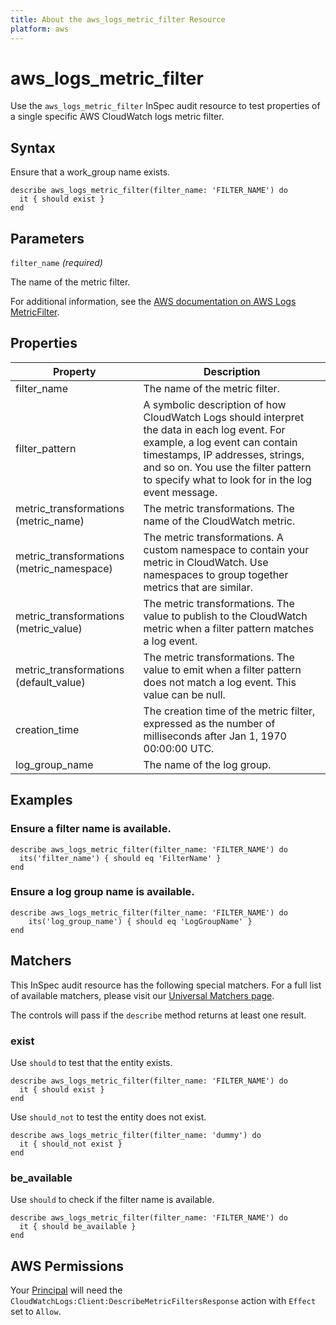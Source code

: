 ```yaml
---
title: About the aws_logs_metric_filter Resource
platform: aws
---
```


# aws\_logs\_metric\_filter

Use the `aws_logs_metric_filter` InSpec audit resource to test properties of a single specific AWS CloudWatch logs metric filter.

## Syntax

Ensure that a work_group name exists.

    describe aws_logs_metric_filter(filter_name: 'FILTER_NAME') do
      it { should exist }
    end

## Parameters

`filter_name` _(required)_

The name of the metric filter.

For additional information, see the [AWS documentation on AWS Logs MetricFilter](https://docs.aws.amazon.com/AWSCloudFormation/latest/UserGuide/aws-resource-logs-metricfilter.html).

## Properties

| Property | Description|
| --- | --- |
| filter_name | The name of the metric filter. |
| filter_pattern | A symbolic description of how CloudWatch Logs should interpret the data in each log event. For example, a log event can contain timestamps, IP addresses, strings, and so on. You use the filter pattern to specify what to look for in the log event message. |
| metric_transformations (metric_name) | The metric transformations. The name of the CloudWatch metric. |
| metric_transformations (metric_namespace) | The metric transformations. A custom namespace to contain your metric in CloudWatch. Use namespaces to group together metrics that are similar. |
| metric_transformations (metric_value) | The metric transformations. The value to publish to the CloudWatch metric when a filter pattern matches a log event. |
| metric_transformations (default_value) | The metric transformations. The value to emit when a filter pattern does not match a log event. This value can be null. |
| creation_time | The creation time of the metric filter, expressed as the number of milliseconds after Jan 1, 1970 00:00:00 UTC. |
| log_group_name | The name of the log group. |

## Examples

### Ensure a filter name is available.

    describe aws_logs_metric_filter(filter_name: 'FILTER_NAME') do
      its('filter_name') { should eq 'FilterName' }
    end

### Ensure a log group name is available.

    describe aws_logs_metric_filter(filter_name: 'FILTER_NAME') do
        its('log_group_name') { should eq 'LogGroupName' }
    end

## Matchers

This InSpec audit resource has the following special matchers. For a full list of available matchers, please visit our [Universal Matchers page](https://www.inspec.io/docs/reference/matchers/).

The controls will pass if the `describe` method returns at least one result.

### exist

Use `should` to test that the entity exists.

    describe aws_logs_metric_filter(filter_name: 'FILTER_NAME') do
      it { should exist }
    end

Use `should_not` to test the entity does not exist.

    describe aws_logs_metric_filter(filter_name: 'dummy') do
      it { should_not exist }
    end

### be_available

Use `should` to check if the filter name is available.

    describe aws_logs_metric_filter(filter_name: 'FILTER_NAME') do
      it { should be_available }
    end

## AWS Permissions

Your [Principal](https://docs.aws.amazon.com/IAM/latest/UserGuide/intro-structure.html#intro-structure-principal) will need the `CloudWatchLogs:Client:DescribeMetricFiltersResponse` action with `Effect` set to `Allow`.